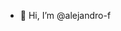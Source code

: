 - 👋 Hi, I’m @alejandro-f


<!---
alejandro-f/alejandro-f is a ✨ special ✨ repository because its `README.md` (this file) appears on your GitHub profile.
You can click the Preview link to take a look at your changes.
--->
